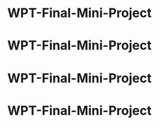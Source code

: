 # WPT-Final-Mini-Project
# WPT-Final-Mini-Project
# WPT-Final-Mini-Project
# WPT-Final-Mini-Project
